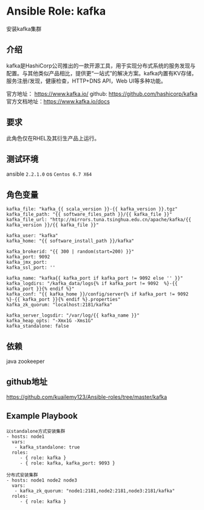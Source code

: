 # Ansible Role: kafka

安装kafka集群

## 介绍
kafka是HashiCorp公司推出的一款开源工具，用于实现分布式系统的服务发现与配置。与其他类似产品相比，提供更“一站式”的解决方案。kafka内置有KV存储，服务注册/发现，健康检查，HTTP+DNS API，Web UI等多种功能。

官方地址： https://www.kafka.io/
github: https://github.com/hashicorp/kafka
官方文档地址：https://www.kafka.io/docs

## 要求

此角色仅在RHEL及其衍生产品上运行。

## 测试环境

ansible `2.2.1.0`
os `Centos 6.7 X64`

## 角色变量
	kafka_file: "kafka_{{ scala_version }}-{{ kafka_version }}.tgz"
	kafka_file_path: "{{ software_files_path }}/{{ kafka_file }}"
	kafka_file_url: "http://mirrors.tuna.tsinghua.edu.cn/apache/kafka/{{ kafka_version }}/{{ kafka_file }}"

	kafka_user: "kafka"
	kafka_home: "{{ software_install_path }}/kafka"

	kafka_brokerid: "{{ 300 | random(start=200) }}"
	kafka_port: 9092
	kafka_jmx_port: 
	kafka_ssl_port: ''

	kafka_name: "kafka{{ kafka_port if kafka_port != 9092 else '' }}"
	kafka_logdirs: "/kafka_data/logs{% if kafka_port != 9092  %}-{{ kafka_port }}{% endif %}"
	kafka_conf: "{{ kafka_home }}/config/server{% if kafka_port != 9092  %}-{{ kafka_port }}{% endif %}.properties"
	kafka_zk_quorum: "localhost:2181/kafka"

	kafka_server_logsdir: "/var/log/{{ kafka_name }}"
	kafka_heap_opts: "-Xmx1G -Xms1G"
	kafka_standalone: false

## 依赖
java
zookeeper

## github地址
https://github.com/kuailemy123/Ansible-roles/tree/master/kafka

## Example Playbook

	以standalone方式安装集群
	- hosts: node1
	  vars:
	   - kafka_standalone: true
	  roles:
		 - { role: kafka }
		 - { role: kafka, kafka_port: 9093 }

	分布式安装集群
	- hosts: node1 node2 node3
	  vars:
	   - kafka_zk_quorum: "node1:2181,node2:2181,node3:2181/kafka"
	  roles:
		 - { role: kafka }
